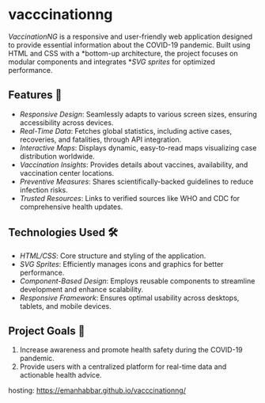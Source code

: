 # vacccinationng
*VaccinationNG* is a responsive and user-friendly web application designed to provide essential information about the COVID-19 pandemic. Built using HTML and CSS with a *bottom-up architecture, the project focuses on modular components and integrates **SVG sprites* for optimized performance. 

## Features 🚀

- *Responsive Design*: Seamlessly adapts to various screen sizes, ensuring accessibility across devices.  
- *Real-Time Data*: Fetches global statistics, including active cases, recoveries, and fatalities, through API integration.  
- *Interactive Maps*: Displays dynamic, easy-to-read maps visualizing case distribution worldwide.  
- *Vaccination Insights*: Provides details about vaccines, availability, and vaccination center locations.  
- *Preventive Measures*: Shares scientifically-backed guidelines to reduce infection risks.  
- *Trusted Resources*: Links to verified sources like WHO and CDC for comprehensive health updates.  

## Technologies Used 🛠️

- *HTML/CSS*: Core structure and styling of the application.  
- *SVG Sprites*: Efficiently manages icons and graphics for better performance.  
- *Component-Based Design*: Employs reusable components to streamline development and enhance scalability.  
- *Responsive Framework*: Ensures optimal usability across desktops, tablets, and mobile devices.  

## Project Goals 🎯

1. Increase awareness and promote health safety during the COVID-19 pandemic.  
2. Provide users with a centralized platform for real-time data and actionable health advice.



hosting:
https://emanhabbar.github.io/vacccinationng/
